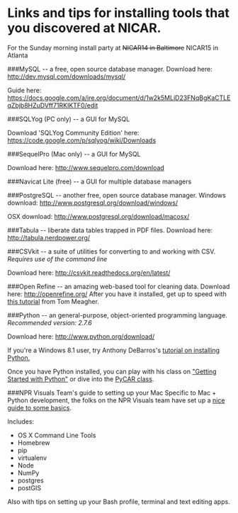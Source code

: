Links and tips for installing tools that you discovered at NICAR.
=============
For the Sunday morning install party at ~~NICAR14 in Baltimore~~ NICAR15 in Atlanta


###MySQL -- a free, open source database manager.
Download here: http://dev.mysql.com/downloads/mysql/

Guide here: https://docs.google.com/a/ire.org/document/d/1w2k5MLjD23FNqBgKaCTLEqZbjb8HZuDVff71RKIKTF0/edit

###SQLYog (PC only) -- a GUI for MySQL

Download 'SQLYog Community Edition' here: https://code.google.com/p/sqlyog/wiki/Downloads

###SequelPro (Mac only) -- a GUI for MySQL

Download here: http://www.sequelpro.com/download

###Navicat Lite (free) -- a GUI for multiple database managers

###PostgreSQL -- another free, open source database manager.
Windows download: http://www.postgresql.org/download/windows/

OSX download: http://www.postgresql.org/download/macosx/

###Tabula -- liberate data tables trapped in PDF files.
Download here: http://tabula.nerdpower.org/

###CSVkit -- a suite of utilities for converting to and working with CSV.
*Requires use of the command line*

Download here: http://csvkit.readthedocs.org/en/latest/

###Open Refine -- an amazing web-based tool for cleaning data.
Download here: http://openrefine.org/
After you have it installed, get up to speed with [this tutorial](http://www.tommeagher.com/blog/2012/06/clean-data-is-the-best-weapon-against-the-planet-of-the-apes.html) from Tom Meagher.

###Python -- an general-purpose, object-oriented programming language.
*Recommended version: 2.7.6*

Download here: http://www.python.org/download/

If you're a Windows 8.1 user, try Anthony DeBarros's [tutorial on installing Python.](http://www.anthonydebarros.com/2014/02/16/setting-up-python-in-windows-8-1/)

Once you have Python installed, you can play with his class on ["Getting Started with Python"](http://www.anthonydebarros.com/2014/03/01/nicar-14-python-get-started/) or dive into the [PyCAR class](https://github.com/tommeagher/pycar14).

###NPR Visuals Team's guide to setting up your Mac
Specific to Mac + Python development, the folks on the NPR Visuals team have set up a [nice guide to some basics](http://blog.apps.npr.org/2013/06/06/how-to-setup-a-developers-environment.html).

Includes:
* OS X Command Line Tools
* Homebrew
* pip
* virtualenv
* Node
* NumPy
* postgres
* postGIS

Also with tips on setting up your Bash profile, terminal and text editing apps.
